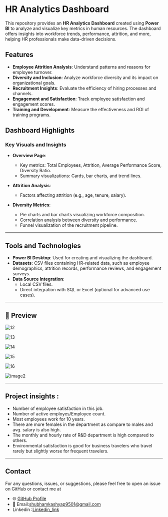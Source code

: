 # HR Analytics Dashboard

This repository provides an **HR Analytics Dashboard** created using **Power BI** to analyze and visualize key metrics in human resources. The dashboard offers insights into workforce trends, performance, attrition, and more, helping HR professionals make data-driven decisions.

## Features

- **Employee Attrition Analysis**: Understand patterns and reasons for employee turnover.
- **Diversity and Inclusion**: Analyze workforce diversity and its impact on organizational goals.
- **Recruitment Insights**: Evaluate the efficiency of hiring processes and channels.
- **Engagement and Satisfaction**: Track employee satisfaction and engagement scores.
- **Training and Development**: Measure the effectiveness and ROI of training programs.

## Dashboard Highlights

### Key Visuals and Insights
- **Overview Page**:
  - Key metrics: Total Employees, Attrition, Average Performance Score, Diversity Ratio.
  - Summary visualizations: Cards, bar charts, and trend lines.
  
- **Attrition Analysis**:
  - Factors affecting attrition (e.g., age, tenure, salary).
  
- **Diversity Metrics**:
  - Pie charts and bar charts visualizing workforce composition.
  - Correlation analysis between diversity and performance.
  - Funnel visualization of the recruitment pipeline.

---

## Tools and Technologies

- **Power BI Desktop**: Used for creating and visualizing the dashboard.
- **Datasets**: CSV files containing HR-related data, such as employee demographics, attrition records, performance reviews, and engagement surveys.
- **Data Source Integration**:
  - Local CSV files.
  - Direct integration with SQL or Excel (optional for advanced use cases).

---
## 📸 Preview  




![12](https://github.com/user-attachments/assets/f6ca1510-72f7-45a1-91e9-445208487ea5)




![13](https://github.com/user-attachments/assets/db44e9aa-cb9a-465d-81aa-bedfd0f571ed)




![14](https://github.com/user-attachments/assets/01b84b53-29c7-421a-8c3d-6939b1917ab5)





![15](https://github.com/user-attachments/assets/a3bde182-78bd-4a9f-a35c-65bc8c22faab)





![16](https://github.com/user-attachments/assets/0652c394-1abf-4e41-8fe2-ce52b42ba987)





![image2](https://github.com/user-attachments/assets/6bd5d5b1-82c5-42fb-a3cd-57fcbe33d9fd)





---
## Project insights :

- Number of employee satisfaction in this job.
- Number of active employes/Employee count.
- Most employees work for 10 years.
- There are more females in the department as compare to males and avg. salary is also high.
- The monthly and hourly rate of R&D department is high compared to others.
- Environmental satisfaction is good for business travelers who travel rarely but slightly worse for frequent travelers.

---

## Contact

For any questions, issues, or suggestions, please feel free to open an issue on GitHub or contact me at 

- 🌐 [GitHub Profile](https://github.com/ShubhamKumar0786https://github.com/ShubhamKumar0786)  
- 📧 Email:shubhamkashyap9501@gmail.com
- Linkedin :[Linkedin_link](https://www.linkedin.com/in/shubham9797/)
